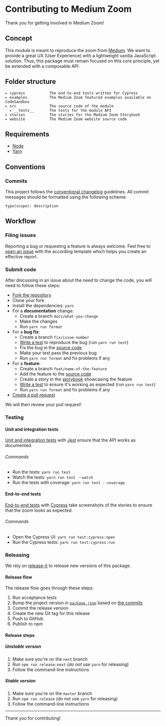 # Contributing to Medium Zoom

Thank you for getting involved in Medium Zoom!

## Concept

This module is meant to reproduce the zoom from [Medium](http://medium.com). We want to provide a great UX (User Experience) with a lightweight vanilla JavaScript solution. Thus, this package must remain focused on this core principle, yet be extended with a composable API.

## Folder structure

```
▸ cypress           The end-to-end tests written for Cypress
▸ examples          The Medium Zoom featured examples available on CodeSandbox
▸ src               The source code of the module
  ▸ __tests__       The tests for the module API
▸ stories           The stories for the Medium Zoom Storybook
▸ website           The Medium Zoom website source code
```

## Requirements

- [Node](https://nodejs.org)
- [Yarn](https://yarnpkg.com)

## Conventions

### Commits

This project follows the [conventional changelog](https://conventionalcommits.org/) guidelines. All commit messages should be formatted using the following scheme:

```
type(scope): description
```

## Workflow

### Filing issues

Reporting a bug or requesting a feature is always welcome. Feel free to [open an issue](https://github.com/francoischalifour/medium-zoom/issues/new/choose) with the according template which helps you create an effective report.

### Submit code

After discussing in an issue about the need to change the code, you will need to follow these steps:

- [Fork the repository](https://help.github.com/articles/fork-a-repo/)
- Clone your fork
- Install the dependencies: `yarn`
- For a **documentation** change:
  - Create a branch `docs/what-you-change`
  - Make the changes
  - Run `yarn run format`
- For a **bug fix**:
  - Create a branch `fix/issue-number`
  - [Write a test](src/__tests__/medium-zoom.test.js) to reproduce the bug (run `yarn run test`)
  - Fix the bug in the [source code](src/medium-zoom.js)
  - Make your test pass the previous bug
  - Run `yarn run format` and fix problems if any
- For a **feature**:
  - Create a branch `feat/name-of-the-feature`
  - Add the feature to the [source code](src/medium-zoom.js)
  - Create a story in the [storybook](stories) showcasing the feature
  - [Write a test](src/__tests__/medium-zoom.test.js) to ensure it's working as expected (run `yarn run test`)
  - Run `yarn run format` and fix problems if any
- [Create a pull request](https://help.github.com/articles/creating-a-pull-request/)

We will then review your pull request!

### Testing

#### Unit and integration tests

[Unit and integration tests](src/__tests__) with [Jest](https://jestjs.io) ensure that the API works as documented.

###### Commands

- Run the tests: `yarn run test`
- Watch the tests: `yarn run test --watch`
- Run the tests with coverage: `yarn run test --coverage`

#### End-to-end tests

[End-to-end tests](cypress/integration) with [Cypress](https://cypress.io) take screenshots of the stories to ensure that the zoom looks as expected.

###### Commands

- Open the Cypress UI: `yarn run test:cypress:open`
- Run the Cypress tests: `yarn run test:cypress:run`

### Releasing

We rely on [release-it](https://github.com/webpro/release-it) to release new versions of this package.

#### Release flow

The release flow goes through these steps:

1. Run acceptance tests
1. Bump the project version in [`package.json`](package.json) based on [the commits](#conventions)
1. Commit the release version
1. Create the new Git tag for this release
1. Push to GitHub
1. Publish to npm

#### Release steps

##### Unstable version

1. Make sure you're on the `next` branch
1. Run `npm run release:next` (_do not_ use `yarn` for releasing)
1. Follow the command-line instructions

##### Stable version

1. Make sure you're on the `master` branch
1. Run `npm run release` (_do not_ use `yarn` for releasing)
1. Follow the command-line instructions

---

Thank you for contributing!
